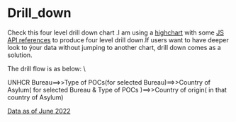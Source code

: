 # Drill_down
Check this four level drill down chart .I am using a [highchart](https://jkunst.com/highcharter/articles/drilldown.html) with some [JS API references](https://api.highcharts.com/highcharts/) to produce four level drill down.If users want to have deeper look to ýour data  without jumping to another chart, drill down comes as a solution.

The drill flow is as below: \

UNHCR Bureau==>>Type of POCs(for selected  Bureau)==>>Country of Asylum( for selected Bureau & Type of POCs )==>>Country of origin( in that country of Asylum)

[Data as of June 2022](https://github.com/Edouard-Legoupil/unhcrdatapackage) 
